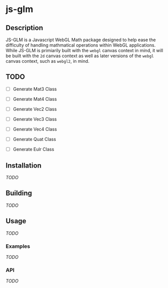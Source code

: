# js-glm

## Description

JS-GLM is a Javascript WebGL Math package designed to help ease the difficulty of handling mathmatical operations within WebGL applications. While JS-GLM is primiarily built with the `webgl` canvas context in mind, it will be built with the `2d` canvas context as well as later versions of the `webgl` canvas context, such as `webgl2`, in mind.

## TODO

- [ ] Generate Mat3 Class
- [ ] Generate Mat4 Class
- [ ] Generate Vec2 Class
- [ ] Generate Vec3 Class
- [ ] Generate Vec4 Class
- [ ] Generate Quat Class
- [ ] Generate Eulr Class


## Installation

*TODO*

## Building

*TODO*

## Usage

*TODO*

### Examples

*TODO*

### API

*TODO*